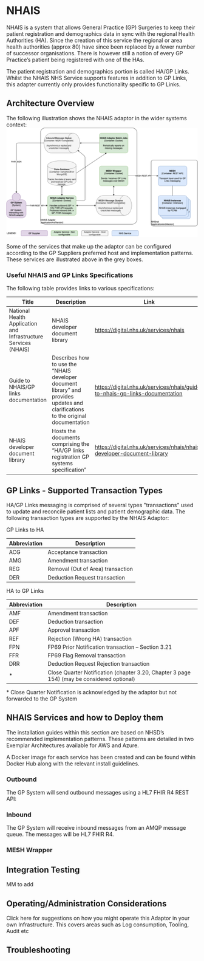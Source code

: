 # NHAIS

NHAIS is a system that allows General Practice (GP) Surgeries to keep their patient registration and demographics data in sync with the regional Health Authorities (HA). Since the creation of this service the regional or area health authorities (approx 80) have since been replaced by a fewer number of successor organisations. There is however still a notion of every GP Practice’s patient being registered with one of the HAs.

The patient registration and demographics portion is called HA/GP Links. Whilst the NHAIS NHS Service supports features in addition to GP Links, this adapter currently only provides functionality specific to GP Links.

## Architecture Overview

The following illustration shows the NHAIS adaptor in the wider systems context:
![NHAIS System Context](../img/NHAIS%20Arc%20Overview.png)

Some of the services that make up the adaptor can be configured according to the GP Suppliers preferred host and implementation patterns.  These services are illustrated above in the grey boxes.

### Useful NHAIS and GP Links Specifications

The following table provides links to various specifications:

Title | Description | Link
------------ | ------------- | -------------
National Health Application and Infrastructure Services (NHAIS) | NHAIS developer document library | https://digital.nhs.uk/services/nhais
Guide to NHAIS/GP links documentation | Describes how to use the “NHAIS developer document library” and provides updates and clarifications to the original documentation | https://digital.nhs.uk/services/nhais/guide-to-nhais-gp-links-documentation
NHAIS developer document library | Hosts the documents comprising the “HA/GP links registration GP systems specification” | https://digital.nhs.uk/services/nhais/nhais-developer-document-library

## GP Links - Supported Transaction Types

HA/GP Links messaging is comprised of several types "transactions" used to update and reconcile patient lists and 
patient demographic data. The following transaction types are supported by the NHAIS Adaptor:

GP Links to HA

| Abbreviation | Description 
|--------------|-------------
| ACG          | Acceptance transaction  
| AMG          | Amendment transaction  
| REG          | Removal (Out of Area) transaction  
| DER          | Deduction Request transaction  

HA to GP Links 

| Abbreviation | Description 
|--------------|-------------
| AMF          | Amendment transaction  
| DEF          | Deduction transaction  
| APF          | Approval transaction  
| REF          | Rejection (Wrong HA) transaction  
| FPN          | FP69 Prior Notification transaction – Section 3.21  
| FFR          | FP69 Flag Removal transaction  
| DRR          | Deduction Request Rejection transaction  
| *            | Close Quarter Notification (chapter 3.20, Chapter 3 page 154) (may be considered optional)

\* Close Quarter Notification is acknowledged by the adaptor but not forwarded to the GP System

## NHAIS Services and how to Deploy them

The installation guides within this section are based on NHSD’s recommended implementation patterns.  These patterns are detailed in two Exemplar Architectures available for AWS and Azure. 

A Docker image for each service has been created and can be found within Docker Hub along with the relevant install guidelines.

### Outbound
The GP System will send outbound messages using a HL7 FHIR R4 REST API:

### Inbound
The GP System will receive inbound messages from an AMQP message queue. The messages will be HL7 FHIR R4.

### MESH Wrapper

## Integration Testing
MM to add

## Operating/Administration Considerations

Click here for suggestions on how you might operate this Adaptor in your own Infrastructure.  This covers areas such as Log consumption, Tooling, Audit etc 

## Troubleshooting
